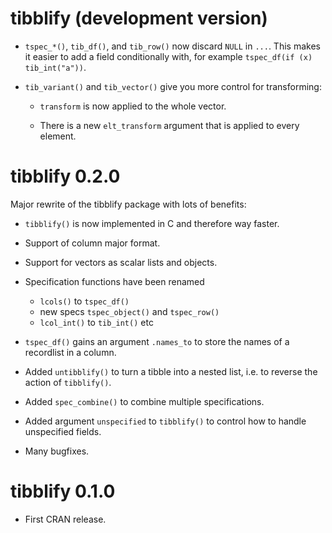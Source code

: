 # tibblify (development version)

* `tspec_*()`, `tib_df()`, and `tib_row()` now discard `NULL` in `...`. This
  makes it easier to add a field conditionally with, for example
  `tspec_df(if (x) tib_int("a"))`.

* `tib_variant()` and `tib_vector()` give you more control for transforming:

  * `transform` is now applied to the whole vector.
  
  * There is a new `elt_transform` argument that is applied to every element.

# tibblify 0.2.0

Major rewrite of the tibblify package with lots of benefits:

* `tibblify()` is now implemented in C and therefore way faster.

* Support of column major format.

* Support for vectors as scalar lists and objects.

* Specification functions have been renamed
  * `lcols()` to `tspec_df()`
  * new specs `tspec_object()` and `tspec_row()`
  * `lcol_int()` to `tib_int()` etc

* `tspec_df()` gains an argument `.names_to` to store the names of a recordlist
  in a column.

* Added `untibblify()` to turn a tibble into a nested list, i.e. to reverse the action of `tibblify()`.

* Added `spec_combine()` to combine multiple specifications.

* Added argument `unspecified` to `tibblify()` to control how to handle unspecified
  fields.

* Many bugfixes.  

# tibblify 0.1.0

* First CRAN release.
